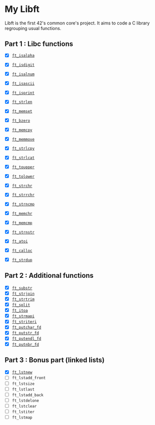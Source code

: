 # My Libft

Libft is the first 42's common core's project. It aims to code a C library regrouping usual functions.

## Part 1 : Libc functions

- [x] [`ft_isalpha`](/library/ft_isalpha.c)
- [x] [`ft_isdigit`](/library/ft_isdigit.c)
- [x] [`ft_isalnum`](/library/ft_isalnum.c)
- [x] [`ft_isascii`](/library/ft_isascii.c)
- [x] [`ft_isprint`](/library/ft_isprint.c)
- [x] [`ft_strlen`](/library/ft_strlen.c)
- [x] [`ft_memset`](/library/ft_memset.c)
- [x] [`ft_bzero`](/library/ft_bzero.c)
- [x] [`ft_memcpy`](/library/ft_memcpy.c)
- [x] [`ft_memmove`](/library/ft_memmove.c)
- [x] [`ft_strlcpy`](/library/ft_strlcpy.c)
- [x] [`ft_strlcat`](/library/ft_strlcat.c)
- [x] [`ft_toupper`](/library/ft_toupper.c)
- [x] [`ft_tolower`](/library/ft_tolower.c)
- [x] [`ft_strchr`](/library/ft_strchr.c)
- [x] [`ft_strrchr`](/library/ft_strrchr.c)
- [x] [`ft_strncmp`](/library/ft_strncmp.c)
- [x] [`ft_memchr`](/library/ft_memchr.c)
- [x] [`ft_memcmp`](/library/ft_memcmp.c)
- [x] [`ft_strnstr`](/library/ft_strnstr.c)
- [x] [`ft_atoi`](/library/ft_atoi.c)

- [x] [`ft_calloc`](/library/ft_calloc.c)
- [x] [`ft_strdup`](/library/ft_strdup.c)

## Part 2 : Additional functions

- [x] [`ft_substr`](/library/ft_substr.c)
- [x] [`ft_strjoin`](/library/ft_strjoin.c)
- [x] [`ft_strtrim`](/library/ft_strtrim.c)
- [x] [`ft_split`](/library/ft_split.c)
- [x] [`ft_itoa`](/library/ft_itoa.c)
- [x] [`ft_strmapi`](/library/ft_strmapi.c)
- [x] [`ft_striteri`](/library/ft_striteri.c)
- [x] [`ft_putchar_fd`](/library/ft_putchar_fd.c)
- [x] [`ft_putstr_fd`](/library/ft_putstr_fd.c)
- [x] [`ft_putendl_fd`](/library/ft_putendl_fd.c)
- [x] [`ft_putnbr_fd`](/library/ft_putnbr_fd.c)

## Part 3 : Bonus part (linked lists)

- [x] [`ft_lstnew`](/library/ft_lstnew.c)
- [ ] `ft_lstadd_front`
- [ ] `ft_lstsize`
- [ ] `ft_lstlast`
- [ ] `ft_lstadd_back`
- [ ] `ft_lstdelone`
- [ ] `ft_lstclear`
- [ ] `ft_lstiter`
- [ ] `ft_lstmap`
